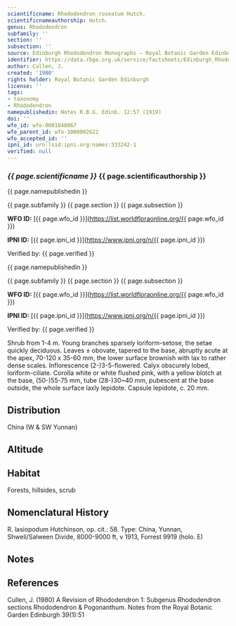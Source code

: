 ```yaml
---
scientificname: Rhododendron roseatum Hutch.
scientificnameauthorship: Hutch.
genus: Rhododendron
subfamily: ''
section: ''
subsection: ''
source: Edinburgh Rhododendron Monographs – Royal Botanic Garden Edinburgh
identifier: https://data.rbge.org.uk/service/factsheets/Edinburgh_Rhododendron_Monographs.xhtml
author: Cullen, J.
created: '1980'
rights holder: Royal Botanic Garden Edinburgh
license: ''
tags:
- taxonomy
- Rhododendron
namepublishedin: Notes R.B.G. Edinb. 12:57 (1919)
doi: ''
wfo_id: wfo-0001048067
wfo_parent_id: wfo-1000002622
wfo_accepted_id: ''
ipni_id: urn:lsid:ipni.org:names:333242-1
verified: null
---
```

### _{{ page.scientificname }}_ {{ page.scientificauthorship }}
 {{ page.namepublishedin }}

{{ page.subfamily }} {{ page.section }} {{ page.subsection }}

**WFO ID:** [{{ page.wfo_id }}](https://list.worldfloraonline.org/{{ page.wfo_id }})

**IPNI ID:** [{{ page.ipni_id }}](https://www.ipni.org/n/{{ page.ipni_id }})

Verified by: {{ page.verified }}

 {{ page.namepublishedin }}

{{ page.subfamily }} {{ page.section }} {{ page.subsection }}

**WFO ID:** [{{ page.wfo_id }}](https://list.worldfloraonline.org/{{ page.wfo_id }})

**IPNI ID:** [{{ page.ipni_id }}](https://www.ipni.org/n/{{ page.ipni_id }})

Verified by: {{ page.verified }}



Shrub from 1-4 m. Young branches sparsely loriform-setose, the setae quickly deciduous. Leaves ± obovate, tapered to the base, abruptly acute at the apex, 70-120 x 35-60 mm, the lower surface brownish with lax to rather dense scales. Inflorescence (2-)3-5-flowered. Calyx obscurely lobed, loriform-ciliate. Corolla white or white flushed pink, with a yellow blotch at the base, (50-)55-75 mm, tube (28-)30~40 mm, pubescent at the base outside, the whole surface laxly lepidote. Capsule lepidote, c. 20 mm.

## Distribution
China (W & SW Yunnan)

## Altitude


## Habitat
Forests, hillsides, scrub

## Nomenclatural History
R. lasiopodum Hutchinson, op. cit.: 58. Type: China, Yunnan, Shweli/Salween Divide, 8000-9000 ft, v 1913, Forrest 9919 (holo. E)
                       
## Notes


## References

Cullen, J. (1980) A Revision of Rhododendron 1: Subgenus Rhododendron sections Rhododendron & Pogonanthum. Notes from the Royal Botanic Garden Edinburgh 39(1):51
